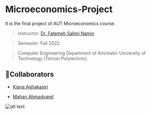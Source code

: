 # Microeconomics-Project
It is the final project of AUT Microeconomics course.
> Instructor: [Dr. Fatemeh Salimi Namin](https://sites.google.com/view/fatemehsaliminamin?pli=1)

> Semester: Fall 2022

> Computer Engineering Department of Amirkabir University of Technology (Tehran Polytechnic)

## 👥Collaborators

- [Kiana Aghakasiri](https://github.com/kianak2002)

- [Mahan Ahmadvand](https://github.com/2000mahan)


![alt text](https://drive.google.com/file/d/1liuhdsO6BvlummMmyCGFovDFgf-r4ub8/view?usp=share_link)
